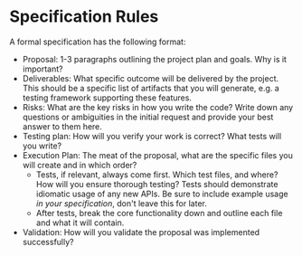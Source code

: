 # Specification Rules

A formal specification has the following format:

* Proposal: 1-3 paragraphs outlining the project plan and goals. Why is it important?
* Deliverables: What specific outcome will be delivered by the project. This should be a specific list of artifacts that you will generate, e.g. a testing framework supporting these features.
* Risks: What are the key risks in how you write the code? Write down any questions or ambiguities in the initial request and provide your best answer to them here.
* Testing plan: How will you verify your work is correct? What tests will you write?
* Execution Plan: The meat of the proposal, what are the specific files you will create and in which order?
  - Tests, if relevant, always come first. Which test files, and where? How will you ensure thorough testing? Tests should demonstrate idiomatic usage of any new APIs. Be sure to include example usage _in your specification_, don't leave this for later.
  - After tests, break the core functionality down and outline each file and what it will contain.
* Validation: How will you validate the proposal was implemented successfully?